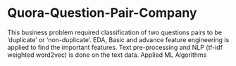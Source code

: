 # Quora-Question-Pair-Company
This business problem required classification of two questions pairs to be ‘duplicate’ or ‘non-duplicate’. EDA, Basic and advance feature engineering is applied to find the important features. Text pre-processing and NLP (tf-idf weighted word2vec) is done on the text data. Applied ML Algorithms 
